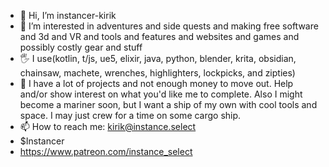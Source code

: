 - 👋 Hi, I’m instancer-kirik
- 👀 I’m interested in adventures and side quests and making free software and 3d and VR and tools and features and websites and games and possibly costly gear and stuff
- 🖐 I use(kotlin, t/js, ue5, elixir, java, python, blender, krita, obsidian, chainsaw, machete, wrenches, highlighters, lockpicks, and zipties)
- 💞️ I have a lot of projects and not enough money to move out. Help and/or show interest on what you'd like me to complete. Also I might become a mariner soon, but I want a ship of my own with cool tools and space. I may just crew for a time on some cargo ship.
- 📫 How to reach me: kirik@instance.select
- $Instancer
- https://www.patreon.com/instance_select

<!---
instancer-kirik/instancer-kirik is a ✨ special ✨ repository because its `README.md` (this file) appears on your GitHub profile.
You can click the Preview link to take a look at your changes.
--->
